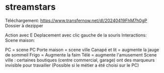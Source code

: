 # streamstars

Téléchargement: https://www.transfernow.net/dl/20240419FhM7h0gP Dossier à dezipper

Action avec E Deplacement avec clic gauche de la souris Interactions: Scene maison:

PC = scene PC
Porte maison = scene ville
Canapé et lit = augmente la jauge de sommeil
Frigo = Augmente la faim
Télé = augmente l'amusement
Scene ville : certaines boutiques (centre commercial, garage) ont des marqueurs invisible pour travailler (Possible si le métier a été choisi sur le PC)
